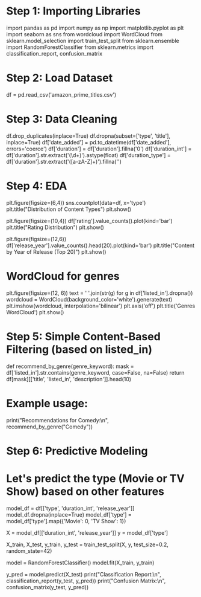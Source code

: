 # Step 1: Importing Libraries
import pandas as pd
import numpy as np
import matplotlib.pyplot as plt
import seaborn as sns
from wordcloud import WordCloud
from sklearn.model_selection import train_test_split
from sklearn.ensemble import RandomForestClassifier
from sklearn.metrics import classification_report, confusion_matrix

# Step 2: Load Dataset
df = pd.read_csv('amazon_prime_titles.csv')

# Step 3: Data Cleaning
df.drop_duplicates(inplace=True)
df.dropna(subset=['type', 'title'], inplace=True)
df['date_added'] = pd.to_datetime(df['date_added'], errors='coerce')
df['duration'] = df['duration'].fillna('0')
df['duration_int'] = df['duration'].str.extract('(\d+)').astype(float)
df['duration_type'] = df['duration'].str.extract('([a-zA-Z]+)').fillna('')

# Step 4: EDA
plt.figure(figsize=(6,4))
sns.countplot(data=df, x='type')
plt.title("Distribution of Content Types")
plt.show()

plt.figure(figsize=(10,4))
df['rating'].value_counts().plot(kind='bar')
plt.title("Rating Distribution")
plt.show()

plt.figure(figsize=(12,6))
df['release_year'].value_counts().head(20).plot(kind='bar')
plt.title("Content by Year of Release (Top 20)")
plt.show()

# WordCloud for genres
plt.figure(figsize=(12, 6))
text = ' '.join(str(g) for g in df['listed_in'].dropna())
wordcloud = WordCloud(background_color='white').generate(text)
plt.imshow(wordcloud, interpolation='bilinear')
plt.axis('off')
plt.title('Genres WordCloud')
plt.show()

# Step 5: Simple Content-Based Filtering (based on listed_in)
def recommend_by_genre(genre_keyword):
    mask = df['listed_in'].str.contains(genre_keyword, case=False, na=False)
    return df[mask][['title', 'listed_in', 'description']].head(10)

# Example usage:
print("Recommendations for Comedy:\n", recommend_by_genre("Comedy"))

# Step 6: Predictive Modeling
# Let's predict the type (Movie or TV Show) based on other features
model_df = df[['type', 'duration_int', 'release_year']]
model_df.dropna(inplace=True)
model_df['type'] = model_df['type'].map({'Movie': 0, 'TV Show': 1})

X = model_df[['duration_int', 'release_year']]
y = model_df['type']

X_train, X_test, y_train, y_test = train_test_split(X, y, test_size=0.2, random_state=42)

model = RandomForestClassifier()
model.fit(X_train, y_train)

y_pred = model.predict(X_test)
print("Classification Report:\n", classification_report(y_test, y_pred))
print("Confusion Matrix:\n", confusion_matrix(y_test, y_pred))

